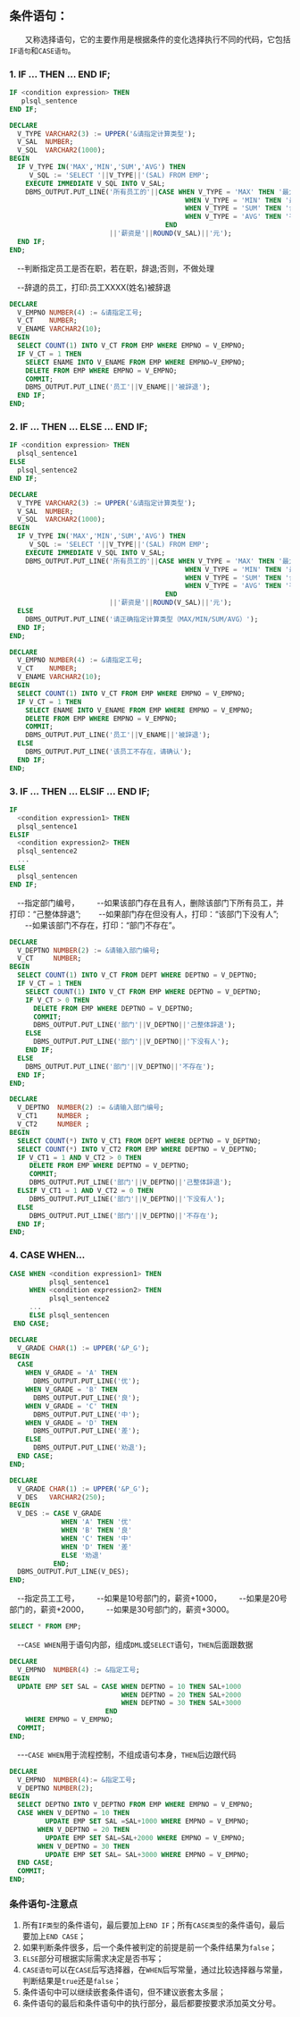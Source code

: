 ## 条件语句：

　　又称选择语句，它的主要作用是根据条件的变化选择执行不同的代码，它包括`IF语句`和`CASE语句`。

### 1. IF … THEN … END IF;

```SQL
IF <condition expression> THEN
   plsql_sentence
END IF;
```

```SQL
DECLARE
  V_TYPE VARCHAR2(3) := UPPER('&请指定计算类型');
  V_SAL  NUMBER;
  V_SQL  VARCHAR2(1000);
BEGIN
  IF V_TYPE IN('MAX','MIN','SUM','AVG') THEN
     V_SQL := 'SELECT '||V_TYPE||'(SAL) FROM EMP';
    EXECUTE IMMEDIATE V_SQL INTO V_SAL;
    DBMS_OUTPUT.PUT_LINE('所有员工的'||CASE WHEN V_TYPE = 'MAX' THEN '最大' 
                                            WHEN V_TYPE = 'MIN' THEN '最小' 
                                            WHEN V_TYPE = 'SUM' THEN '合计' 
                                            WHEN V_TYPE = 'AVG' THEN '平均'
                                       END
                         ||'薪资是'||ROUND(V_SAL)||'元');
  END IF;
END;
```

　--判断指定员工是否在职，若在职，辞退;否则，不做处理

　--辞退的员工，打印:员工XXXX(姓名)被辞退

```SQL
DECLARE 
  V_EMPNO NUMBER(4) := &请指定工号;
  V_CT    NUMBER;
  V_ENAME VARCHAR2(10);
BEGIN 
  SELECT COUNT(1) INTO V_CT FROM EMP WHERE EMPNO = V_EMPNO;
  IF V_CT = 1 THEN
    SELECT ENAME INTO V_ENAME FROM EMP WHERE EMPNO=V_EMPNO;
    DELETE FROM EMP WHERE EMPNO = V_EMPNO;
    COMMIT;
    DBMS_OUTPUT.PUT_LINE('员工'||V_ENAME||'被辞退');
  END IF;
END;
```

### 2. IF … THEN … ELSE … END IF;

```SQL
IF <condition expression> THEN
  plsql_sentence1
ELSE 
  plsql_sentence2 
END IF;
```



```SQL
DECLARE
  V_TYPE VARCHAR2(3) := UPPER('&请指定计算类型');
  V_SAL  NUMBER;
  V_SQL  VARCHAR2(1000);
BEGIN
  IF V_TYPE IN('MAX','MIN','SUM','AVG') THEN
     V_SQL := 'SELECT '||V_TYPE||'(SAL) FROM EMP';
    EXECUTE IMMEDIATE V_SQL INTO V_SAL;
    DBMS_OUTPUT.PUT_LINE('所有员工的'||CASE WHEN V_TYPE = 'MAX' THEN '最大' 
                                            WHEN V_TYPE = 'MIN' THEN '最小' 
                                            WHEN V_TYPE = 'SUM' THEN '合计' 
                                            WHEN V_TYPE = 'AVG' THEN '平均'
                                       END
                         ||'薪资是'||ROUND(V_SAL)||'元');
  ELSE 
    DBMS_OUTPUT.PUT_LINE('请正确指定计算类型（MAX/MIN/SUM/AVG）');
  END IF;
END;
```



```SQL
DECLARE 
  V_EMPNO NUMBER(4) := &请指定工号;
  V_CT    NUMBER;
  V_ENAME VARCHAR2(10);
BEGIN 
  SELECT COUNT(1) INTO V_CT FROM EMP WHERE EMPNO = V_EMPNO;
  IF V_CT = 1 THEN
    SELECT ENAME INTO V_ENAME FROM EMP WHERE EMPNO = V_EMPNO;
    DELETE FROM EMP WHERE EMPNO = V_EMPNO;
    COMMIT;
    DBMS_OUTPUT.PUT_LINE('员工'||V_ENAME||'被辞退');
  ELSE 
    DBMS_OUTPUT.PUT_LINE('该员工不存在，请确认');
  END IF;
END;
```



### 3. IF … THEN … ELSIF … END IF;

```SQL
IF 
  <condition expression1> THEN
  plsql_sentence1
ELSIF 
  <condition expression2> THEN
  plsql_sentence2 
  ...
ELSE 
  plsql_sentencen 
END IF;
```

　--指定部门编号，
　　--如果该部门存在且有人，删除该部门下所有员工，并打印：“己整体辞退”;
　　--如果部门存在但没有人，打印：“该部门下没有人”;
　　--如果该部门不存在，打印：“部门不存在”。

```SQL
DECLARE 
  V_DEPTNO NUMBER(2) := &请输入部门编号;
  V_CT     NUMBER;
BEGIN 
  SELECT COUNT(1) INTO V_CT FROM DEPT WHERE DEPTNO = V_DEPTNO;
  IF V_CT = 1 THEN 
    SELECT COUNT(1) INTO V_CT FROM EMP WHERE DEPTNO = V_DEPTNO;
    IF V_CT > 0 THEN
      DELETE FROM EMP WHERE DEPTNO = V_DEPTNO;
      COMMIT;
      DBMS_OUTPUT.PUT_LINE('部门'||V_DEPTNO||'己整体辞退');
    ELSE 
      DBMS_OUTPUT.PUT_LINE('部门'||V_DEPTNO||'下没有人');
    END IF;
  ELSE 
    DBMS_OUTPUT.PUT_LINE('部门'||V_DEPTNO||'不存在');
  END IF;
END;
```



```SQL
DECLARE 
  V_DEPTNO  NUMBER(2) := &请输入部门编号;
  V_CT1     NUMBER ;
  V_CT2     NUMBER ;
BEGIN 
  SELECT COUNT(*) INTO V_CT1 FROM DEPT WHERE DEPTNO = V_DEPTNO;
  SELECT COUNT(*) INTO V_CT2 FROM EMP WHERE DEPTNO = V_DEPTNO;
  IF V_CT1 = 1 AND V_CT2 > 0 THEN 
     DELETE FROM EMP WHERE DEPTNO = V_DEPTNO;
     COMMIT;
     DBMS_OUTPUT.PUT_LINE('部门'||V_DEPTNO||'己整体辞退');
  ELSIF V_CT1 = 1 AND V_CT2 = 0 THEN
     DBMS_OUTPUT.PUT_LINE('部门'||V_DEPTNO||'下没有人');
  ELSE 
     DBMS_OUTPUT.PUT_LINE('部门'||V_DEPTNO||'不存在');
  END IF;
END;
```



### 4. CASE WHEN…

```SQL
CASE WHEN <condition expression1> THEN
          plsql_sentence1
     WHEN <condition expression2> THEN
          plsql_sentence2 
     ...
     ELSE plsql_sentencen 
 END CASE;
```



```SQL
DECLARE
  V_GRADE CHAR(1) := UPPER('&P_G');
BEGIN
  CASE
    WHEN V_GRADE = 'A' THEN
      DBMS_OUTPUT.PUT_LINE('优');
    WHEN V_GRADE = 'B' THEN
      DBMS_OUTPUT.PUT_LINE('良');
    WHEN V_GRADE = 'C' THEN
      DBMS_OUTPUT.PUT_LINE('中');
    WHEN V_GRADE = 'D' THEN
      DBMS_OUTPUT.PUT_LINE('差');
    ELSE
      DBMS_OUTPUT.PUT_LINE('劝退');
  END CASE;
END;

DECLARE
  V_GRADE CHAR(1) := UPPER('&P_G');
  V_DES   VARCHAR2(250);
BEGIN
  V_DES := CASE V_GRADE
             WHEN 'A' THEN '优'
             WHEN 'B' THEN '良'
             WHEN 'C' THEN '中'
             WHEN 'D' THEN '差'
             ELSE '劝退'
           END;
  DBMS_OUTPUT.PUT_LINE(V_DES);
END;
```

　--指定员工工号，
　　--如果是10号部门的，薪资+1000，
　　--如果是20号部门的，薪资+2000，
　　--如果是30号部门的，薪资+3000。

```SQL
SELECT * FROM EMP;
```

　--`CASE WHEN`用于语句内部，组成`DML`或`SELECT`语句，`THEN`后面跟数据

```SQL
DECLARE
  V_EMPNO  NUMBER(4) := &指定工号;
BEGIN
  UPDATE EMP SET SAL = CASE WHEN DEPTNO = 10 THEN SAL+1000
                            WHEN DEPTNO = 20 THEN SAL+2000
                            WHEN DEPTNO = 30 THEN SAL+3000
                        END
    WHERE EMPNO = V_EMPNO;
  COMMIT;
END;
```

　---`CASE WHEN`用于流程控制，不组成语句本身，`THEN`后边跟代码

```SQL
DECLARE
  V_EMPNO  NUMBER(4):= &指定工号;
  V_DEPTNO NUMBER(2);
BEGIN
  SELECT DEPTNO INTO V_DEPTNO FROM EMP WHERE EMPNO = V_EMPNO;
  CASE WHEN V_DEPTNO = 10 THEN
         UPDATE EMP SET SAL =SAL+1000 WHERE EMPNO = V_EMPNO;
       WHEN V_DEPTNO = 20 THEN
         UPDATE EMP SET SAL=SAL+2000 WHERE EMPNO = V_EMPNO;
       WHEN V_DEPTNO = 30 THEN
         UPDATE EMP SET SAL= SAL+3000 WHERE EMPNO = V_EMPNO;
  END CASE;
  COMMIT;
END;
```



### 条件语句-注意点

1. 所有`IF类型`的条件语句，最后要加上`END IF`；所有`CASE类型`的条件语句，最后要加上`END CASE`；
2. 如果判断条件很多，后一个条件被判定的前提是前一个条件结果为`false`；
3. `ELSE`部分可根据实际需求决定是否书写；
4. `CASE语句`可以在`CASE`后写选择器，在`WHEN`后写常量，通过比较选择器与常量，判断结果是`true`还是`false`；
5. 条件语句中可以继续嵌套条件语句，但不建议嵌套太多层；
6. 条件语句的最后和条件语句中的执行部分，最后都要按要求添加英文分号。



